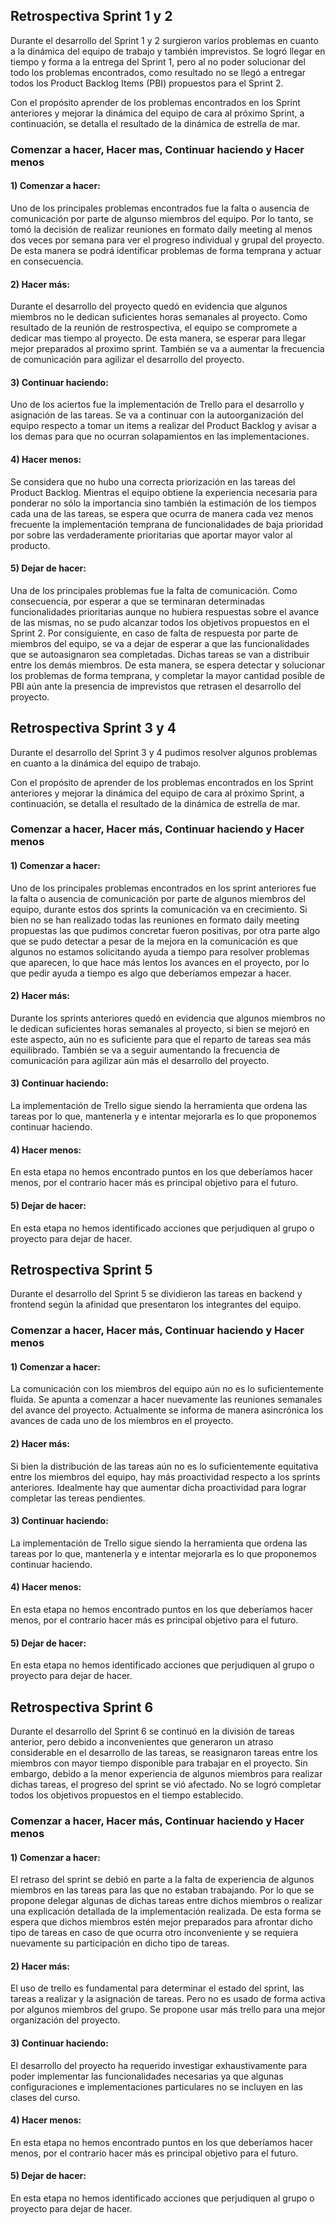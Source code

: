 <h2>Retrospectiva Sprint 1 y 2</h2>

Durante el desarrollo del Sprint 1 y 2 surgieron varios problemas en cuanto a la dinámica del equipo de trabajo y también imprevistos. Se logró llegar en tiempo y forma a la entrega del Sprint 1, pero al no poder solucionar del todo los problemas encontrados, como resultado no se llegó a entregar todos los Product Backlog Items (PBI) propuestos para el Sprint 2.

Con el propósito aprender de los problemas encontrados en los Sprint anteriores y mejorar la dinámica del equipo de cara al próximo Sprint, a continuación, se detalla el resultado de la dinámica de estrella de mar.

<h3>Comenzar a hacer, Hacer mas, Continuar haciendo y Hacer menos</h3>

<h4>1) Comenzar a hacer:</h4> Uno de los principales problemas encontrados fue la falta o ausencia de comunicación por parte de algunso miembros del equipo. Por lo tanto, se tomó la decisión de realizar reuniones en formato daily meeting al menos dos veces por semana para ver el progreso individual y grupal del proyecto. De esta manera se podrá identificar problemas de forma temprana y actuar en consecuencia.

<h4>2) Hacer más:</h4> Durante el desarrollo del proyecto quedó en evidencia que algunos miembros no le dedican suficientes horas semanales al proyecto. Como resultado de la reunión de restrospectiva, el equipo se compromete a dedicar mas tiempo al proyecto. De esta manera, se esperar para llegar mejor preparados al proximo sprint. También se va a aumentar la frecuencia de comunicación para agilizar el desarrollo del proyecto.

<h4>3) Continuar haciendo:</h4> Uno de los aciertos fue la implementación de Trello para el desarrollo y asignación de las tareas. Se va a continuar con la autoorganización del equipo respecto a tomar un items a realizar del Product Backlog y avisar a los demas para que no ocurran solapamientos en las implementaciones.

<h4>4) Hacer menos:</h4> Se considera que no hubo una correcta priorización en las tareas del Product Backlog. Mientras el equipo obtiene la experiencia necesaria para ponderar no sólo la importancia sino también la estimación de los tiempos cada una de las tareas, se espera que ocurra de manera cada vez menos frecuente la implementación temprana de funcionalidades de baja prioridad por sobre las verdaderamente prioritarias que aportar mayor valor al producto.

<h4>5) Dejar de hacer:</h4> Una de los principales problemas fue la falta de comunicación. Como consecuencia, por esperar a que se terminaran determinadas funcionalidades prioritarias aunque no hubiera respuestas sobre el avance de las mismas, no se pudo alcanzar todos los objetivos propuestos en el Sprint 2. Por consiguiente, en caso de falta de respuesta por parte de miembros del equipo, se va a dejar de esperar a que las funcionalidades que se autoasignaron sea completadas. Dichas tareas se van a distribuir entre los demás miembros. De esta manera, se espera detectar y solucionar los problemas de forma temprana, y completar la mayor cantidad posible de PBI aún ante la presencia de imprevistos que retrasen el desarrollo del proyecto.


<h2>Retrospectiva Sprint 3 y 4</h2>

Durante el desarrollo del Sprint 3 y 4 pudimos resolver algunos problemas en cuanto a la dinámica del equipo de trabajo.

Con el propósito de aprender de los problemas encontrados en los Sprint anteriores y mejorar la dinámica del equipo de cara al próximo Sprint, a continuación, se detalla el resultado de la dinámica de estrella de mar.

<h3>Comenzar a hacer, Hacer más, Continuar haciendo y Hacer menos</h3>

<h4>1) Comenzar a hacer:</h4> Uno de los principales problemas encontrados en los sprint anteriores fue la falta o ausencia de comunicación por parte de algunos miembros del equipo, durante estos dos sprints la comunicación va en crecimiento.
Si bien no se han realizado todas las reuniones en formato daily meeting propuestas las que pudimos concretar fueron positivas, por otra parte algo que se pudo detectar a pesar de la mejora en la comunicación es que algunos no estamos solicitando ayuda a tiempo para resolver problemas que aparecen, lo que hace más lentos los avances en el proyecto, por lo que pedir ayuda a tiempo es algo que deberíamos empezar a hacer.

<h4>2) Hacer más:</h4> Durante los sprints anteriores quedó en evidencia que algunos miembros no le dedican suficientes horas semanales al proyecto, si bien se mejoró en este aspecto, aún no es suficiente para que el reparto de tareas sea más equilibrado. También se va a seguir aumentando la frecuencia de comunicación para agilizar aún más el desarrollo del proyecto.

<h4>3) Continuar haciendo:</h4>La implementación de Trello sigue siendo la herramienta que ordena las tareas por lo que, mantenerla y e intentar mejorarla es lo que proponemos continuar haciendo.

<h4>4) Hacer menos:</h4> En esta etapa no hemos encontrado puntos en los que deberíamos hacer menos, por el contrario hacer más es principal objetivo para el futuro.

<h4>5) Dejar de hacer:</h4> En esta etapa no hemos identificado acciones que perjudiquen al grupo o proyecto para dejar de hacer.

<h2>Retrospectiva Sprint 5</h2>

Durante el desarrollo del Sprint 5 se dividieron las tareas en backend y frontend según la afinidad que presentaron los integrantes del equipo.

<h3>Comenzar a hacer, Hacer más, Continuar haciendo y Hacer menos</h3>

<h4>1) Comenzar a hacer:</h4> La comunicación con los miembros del equipo aún no es lo suficientemente fluida. Se apunta a comenzar a hacer nuevamente las reuniones semanales del avance del proyecto. Actualmente se informa de manera asincrónica los avances de cada uno de los miembros en el proyecto.

<h4>2) Hacer más:</h4> Si bien la distribución de las tareas aún no es lo suficientemente equitativa entre los miembros del equipo, hay más proactividad respecto a los sprints anteriores. Idealmente hay que aumentar dicha proactividad para lograr completar las tereas pendientes.

<h4>3) Continuar haciendo:</h4>La implementación de Trello sigue siendo la herramienta que ordena las tareas por lo que, mantenerla y e intentar mejorarla es lo que proponemos continuar haciendo.

<h4>4) Hacer menos:</h4> En esta etapa no hemos encontrado puntos en los que deberíamos hacer menos, por el contrario hacer más es principal objetivo para el futuro.

<h4>5) Dejar de hacer:</h4> En esta etapa no hemos identificado acciones que perjudiquen al grupo o proyecto para dejar de hacer.

<h2>Retrospectiva Sprint 6</h2>

Durante el desarrollo del Sprint 6 se continuó en la división de tareas anterior, pero debido a inconvenientes que generaron un atraso considerable en el desarrollo de las tareas, se reasignaron tareas entre los miembros con mayor tiempo disponible para trabajar en el proyecto. Sin embargo, debido a la menor experiencia de algunos miembros para realizar dichas tareas, el progreso del sprint se vió afectado. No se logró completar todos los objetivos propuestos en el tiempo establecido.

<h3>Comenzar a hacer, Hacer más, Continuar haciendo y Hacer menos</h3>

<h4>1) Comenzar a hacer:</h4> El retraso del sprint se debió en parte a la falta de experiencia de algunos miembros en las tareas para las que no estaban trabajando. Por lo que se propone delegar algunas de dichas tareas entre dichos miembros o realizar una explicación detallada de la implementación realizada. De esta forma se espera que dichos miembros estén mejor preparados para afrontar dicho tipo de tareas en caso de que ocurra otro inconveniente y se requiera nuevamente su participación en dicho tipo de tareas.

<h4>2) Hacer más:</h4> El uso de trello es fundamental para determinar el estado del sprint, las tareas a realizar y la asignación de tareas. Pero no es usado de forma activa por algunos miembros del grupo. Se propone usar más trello para una mejor organización del proyecto.

<h4>3) Continuar haciendo:</h4> El desarrollo del proyecto ha requerido investigar exhaustivamente para poder implementar las funcionalidades necesarias ya que algunas configuraciones e implementaciones particulares no se incluyen en las clases del curso.

<h4>4) Hacer menos:</h4> En esta etapa no hemos encontrado puntos en los que deberíamos hacer menos, por el contrario hacer más es principal objetivo para el futuro.

<h4>5) Dejar de hacer:</h4> En esta etapa no hemos identificado acciones que perjudiquen al grupo o proyecto para dejar de hacer.
